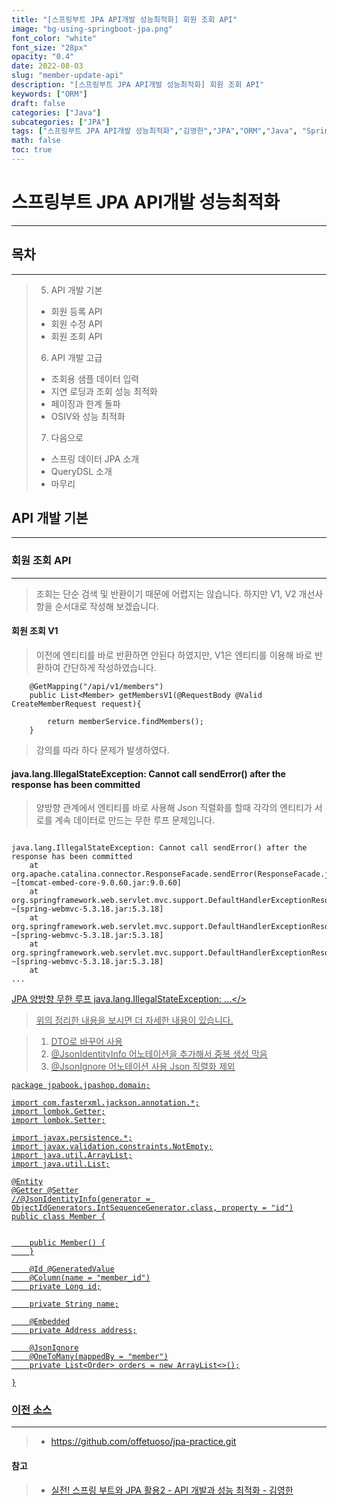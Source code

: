 ```yaml
---
title: "[스프링부트 JPA API개발 성능최적화] 회원 조회 API"
image: "bg-using-springboot-jpa.png"
font_color: "white"
font_size: "28px"
opacity: "0.4"
date: 2022-08-03
slug: "member-update-api"
description: "[스프링부트 JPA API개발 성능최적화] 회원 조회 API"
keywords: ["ORM"]
draft: false
categories: ["Java"]
subcategories: ["JPA"]
tags: ["스프링부트 JPA API개발 성능최적화","김영한","JPA","ORM","Java", "Spring" ,"인프런"]
math: false
toc: true
---
```


# 스프링부트 JPA API개발 성능최적화
-------------------------------

## 목차
----------------------------------
> 5. API 개발 기본
>	- 회원 등록 API
>	- 회원 수정 API
>	- 회원 조회 API
> 6. API 개발 고급
>	- 조회용 샘플 데이터 입력
>	- 지연 로딩과 조회 성능 최적화
>	- 페이징과 한계 돌파
>	- OSIV와 성능 최적화
> 7. 다음으로
>	- 스프링 데이터 JPA 소개
>	- QueryDSL 소개
>	- 마무리

## API 개발 기본
-----------------------------------------

### 회원 조회 API
------------------------------------------
> 조회는 단순 검색 및 반환이기 때문에 어렵지는 않습니다. 하지만 V1, V2 개선사항을 순서대로 작성해 보겠습니다. 

#### 회원 조회 V1
> 이전에 엔티티를 바로 반환하면 안된다 하였지만, V1은 엔티티를 이용해 바로 반환하여 간단하게 작성하였습니다. 

```
    @GetMapping("/api/v1/members")
    public List<Member> getMembersV1(@RequestBody @Valid CreateMemberRequest request){

        return memberService.findMembers();
    }
```

> 강의를 따라 하다 문제가 발생하였다. 


#### java.lang.IllegalStateException: Cannot call sendError() after the response has been committed
> 양방향 관계에서 엔티티를 바로 사용해 Json 직렬화를 할때 각각의 엔티티가 서로를 계속 데이터로 만드는 무한 루프 문제입니다.

```

java.lang.IllegalStateException: Cannot call sendError() after the response has been committed
	at org.apache.catalina.connector.ResponseFacade.sendError(ResponseFacade.java:472) ~[tomcat-embed-core-9.0.60.jar:9.0.60]
	at org.springframework.web.servlet.mvc.support.DefaultHandlerExceptionResolver.sendServerError(DefaultHandlerExceptionResolver.java:552) ~[spring-webmvc-5.3.18.jar:5.3.18]
	at org.springframework.web.servlet.mvc.support.DefaultHandlerExceptionResolver.handleHttpMessageNotWritable(DefaultHandlerExceptionResolver.java:442) ~[spring-webmvc-5.3.18.jar:5.3.18]
	at org.springframework.web.servlet.mvc.support.DefaultHandlerExceptionResolver.doResolveException(DefaultHandlerExceptionResolver.java:209) ~[spring-webmvc-5.3.18.jar:5.3.18]
	at
...
```

> <a href="https://offetuoso.github.io/blog/develop/troubleshooting/jpa/java.lang.illegalstateexception-cannot-call-senderror-after-the-response-has-been-committed/">
JPA 양방향 무한 루프 java.lang.IllegalStateException: ...</>

> 위의 정리한 내용을 보시면 더 자세한 내용이 있습니다.

> 1. DTO로 바꾸어 사용
> 2. @JsonIdentityInfo 어노테이션을 추가해서 중복 생성 막음
> 3. @JsonIgnore 어노테이션 사용 Json 직렬화 제외

```
package jpabook.jpashop.domain;

import com.fasterxml.jackson.annotation.*;
import lombok.Getter;
import lombok.Setter;

import javax.persistence.*;
import javax.validation.constraints.NotEmpty;
import java.util.ArrayList;
import java.util.List;

@Entity
@Getter @Setter
//@JsonIdentityInfo(generator = ObjectIdGenerators.IntSequenceGenerator.class, property = "id")
public class Member {


    public Member() {
    }

    @Id @GeneratedValue
    @Column(name = "member_id")
    private Long id;

    private String name;

    @Embedded
    private Address address;

    @JsonIgnore
    @OneToMany(mappedBy = "member")
    private List<Order> orders = new ArrayList<>();

}

```



### 이전 소스
---------------------
> - <a href="https://github.com/offetuoso/jpa-practice.git">https://github.com/offetuoso/jpa-practice.git<a>

#### 참고 
> - <a href="https://www.inflearn.com/course/%EC%8A%A4%ED%94%84%EB%A7%81%EB%B6%80%ED%8A%B8-JPA-API%EA%B0%9C%EB%B0%9C-%EC%84%B1%EB%8A%A5%EC%B5%9C%EC%A0%81%ED%99%94">실전! 스프링 부트와 JPA 활용2 - API 개발과 성능 최적화 - 김영한</a>
